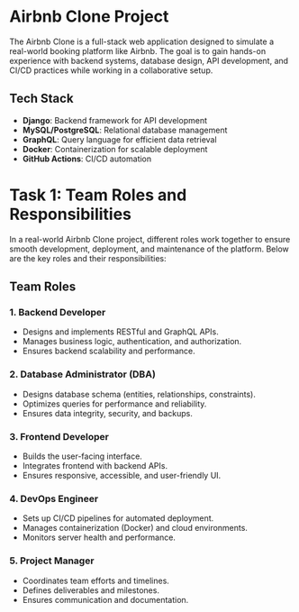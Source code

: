 
# Airbnb Clone Project

The Airbnb Clone is a full-stack web application designed to simulate a real-world booking platform like Airbnb. The goal is to gain hands-on experience with backend systems, database design, API development, and CI/CD practices while working in a collaborative setup.

## Tech Stack
- **Django**: Backend framework for API development
- **MySQL/PostgreSQL**: Relational database management
- **GraphQL**: Query language for efficient data retrieval
- **Docker**: Containerization for scalable deployment
- **GitHub Actions**: CI/CD automation
# Task 1: Team Roles and Responsibilities

In a real-world Airbnb Clone project, different roles work together to ensure smooth development, deployment, and maintenance of the platform. Below are the key roles and their responsibilities:

## Team Roles

### 1. Backend Developer
- Designs and implements RESTful and GraphQL APIs.
- Manages business logic, authentication, and authorization.
- Ensures backend scalability and performance.

### 2. Database Administrator (DBA)
- Designs database schema (entities, relationships, constraints).
- Optimizes queries for performance and reliability.
- Ensures data integrity, security, and backups.

### 3. Frontend Developer
- Builds the user-facing interface.
- Integrates frontend with backend APIs.
- Ensures responsive, accessible, and user-friendly UI.

### 4. DevOps Engineer
- Sets up CI/CD pipelines for automated deployment.
- Manages containerization (Docker) and cloud environments.
- Monitors server health and performance.

### 5. Project Manager
- Coordinates team efforts and timelines.
- Defines deliverables and milestones.
- Ensures communication and documentation.

